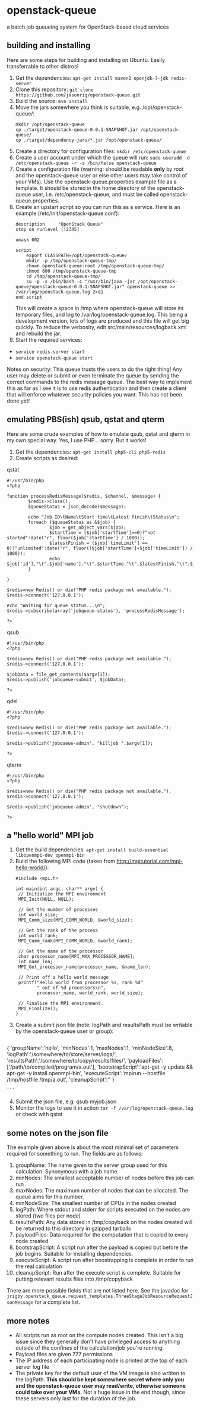 openstack-queue
===============

a batch job queueing system for OpenStack-based cloud services

building and installing
-----------------------

Here are some steps for building and installing on Ubuntu. Easily transferrable to other distros!

1. Get the dependencies: `apt-get install maven2 openjdk-7-jdk redis-server`
2. Clone this repository: `git clone https://github.com/jasonrig/openstack-queue.git`
3. Build the source: `mvn install`
4. Move the jars somewhere you think is suitable, e.g. /opt/openstack-queue/:
    ```
    mkdir /opt/openstack-queue
    cp ./target/openstack-queue-0.0.1-SNAPSHOT.jar /opt/openstack-queue/
    cp ./target/dependency-jars/*.jar /opt/openstack-queue/
    ```
5. Create a directory for configuration files: `mkdir /etc/openstack-queue`
6. Create a user account under which the queue will run: `sudo useradd -d /etc/openstack-queue -r -s /bin/false openstack-queue`
7. Create a configuration file (warning: should be readable __only__ by root and the openstack-queue user or else other users may take control of your VMs). Use the openstack-queue.properties example file as a template. It should be stored in the home directory of the openstack-queue user, i.e. /etc/openstack-queue, and must be called openstack-queue.properties.
6. Create an upstart script so you can run this as a service. Here is an example (/etc/init/openstack-queue.conf):
    ```
    description     "OpenStack Queue"
    stop on runlevel [!2345]

    umask 002

    script
        export CLASSPATH=/opt/openstack-queue/
        mkdir -p /tmp/openstack-queue-tmp/
        chown openstack-queue:root /tmp/openstack-queue-tmp/
        chmod 600 /tmp/openstack-queue-tmp
        cd /tmp/openstack-queue-tmp/
        su -p -s /bin/bash -c "/usr/bin/java -jar /opt/openstack-queue/openstack-queue-0.0.1-SNAPSHOT.jar" openstack-queue >> /var/log/openstack-queue.log 2>&1
    end script
    ```
    This will create a space in /tmp where openstack-queue will store its temporary files, and log to /var/log/openstack-queue.log. This being a development version, lots of logs are produced and this file will get big quickly. To reduce the verbosity, edit src/main/resources/logback.xml and rebuild the jar.
7. Start the required services:
  * `service redis-server start`
  * `service openstack-queue start`
 
Notes on security: This queue trusts the users to do the right thing! Any user may delete or submit or even terminate the queue by sending the correct commands to the redis message queue. The best way to implement this as far as I see it is to use redis authentication and then create a client that will enforce whatever security policies you want. This has not been done yet!


emulating PBS(ish) qsub, qstat and qterm
----------------------------------------
Here are some crude examples of how to emulate qsub, qstat and qterm in my own special way. Yes, I use PHP... sorry. But it works!

1. Get the dependencies: `apt-get install php5-cli php5-redis`
2. Create scripts as desired:


qstat
```
#!/usr/bin/php
<?php

function processRedisMessage($redis, $channel, $message) {
        $redis->close();
        $queueStatus = json_decode($message);

        echo "Job ID\tName\tStart time\tLatest finish\tStatus\n";
        foreach ($queueStatus as &$job) {
                $job = get_object_vars($job);
                $startTime = ($job['startTime']==0)?"not started":date("r", floor($job['startTime'] / 1000));
                $latestFinish = ($job['timeLimit'] == 0)?"unlimited":date("r", floor(($job['startTime']+$job['timeLimit']) / 1000));
                echo $job['id']."\t".$job['name']."\t".$startTime."\t".$latestFinish."\t".$job['status']."\n";
        }

}

$redis=new Redis() or die("PHP redis package not available.");
$redis->connect('127.0.0.1');

echo "Waiting for queue status...\n";
$redis->subscribe(array('jobqueue-status'), 'processRedisMessage');

?>
```


qsub
```
#!/usr/bin/php
<?php

$redis=new Redis() or die("PHP redis package not available.");
$redis->connect('127.0.0.1');

$jobData = file_get_contents($argv[1]);
$redis->publish('jobqueue-submit', $jobData);

?>
```

qdel
```
#!/usr/bin/php
<?php

$redis=new Redis() or die("PHP redis package not available.");
$redis->connect('127.0.0.1');

$redis->publish('jobqueue-admin', "killjob ".$argv[1]);

?>
```

qterm
```
#!/usr/bin/php
<?php

$redis=new Redis() or die("PHP redis package not available.");
$redis->connect('127.0.0.1');

$redis->publish('jobqueue-admin', "shutdown");

?>
```

a "hello world" MPI job
-----------------------
1. Get the build dependencies: `apt-get install build-essential libopenmpi-dev openmpi-bin`
2. Build the following MPI code (taken from http://mpitutorial.com/mpi-hello-world/):
    ```
   #include <mpi.h>
 
   int main(int argc, char** argv) {
     // Initialize the MPI environment
     MPI_Init(NULL, NULL);
   
     // Get the number of processes
     int world_size;
     MPI_Comm_size(MPI_COMM_WORLD, &world_size);
 
     // Get the rank of the process
     int world_rank;
     MPI_Comm_rank(MPI_COMM_WORLD, &world_rank);
 
     // Get the name of the processor
     char processor_name[MPI_MAX_PROCESSOR_NAME];
     int name_len;
     MPI_Get_processor_name(processor_name, &name_len);
 
     // Print off a hello world message
     printf("Hello world from processor %s, rank %d"
            " out of %d processors\n",
            processor_name, world_rank, world_size);
 
     // Finalize the MPI environment.
     MPI_Finalize();
   }
    ```
3. Create a submit json file (note: logPath and resultsPath must be writable by the openstack-queue user or group):
    ```
{
        'groupName':'hello',
        'minNodes':1,
        'maxNodes':1,
        'minNodeSize':8,
        'logPath':'/somewhere/to/store/server/logs/',
        'resultsPath':'/somewhere/to/copy/results/files/',
        'payloadFiles':['/path/to/compiled/program/a.out'],
        'bootstrapScript':'apt-get -y update && apt-get -y install openmpi-bin',
        'executeScript':'mpirun --hostfile /tmp/hostfile /tmp/a.out',
        'cleanupScript':''
}

    ```
4. Submit the json file, e.g. qsub myjob.json
5. Monitor the logs to see it in action `tar -f /var/log/openstack-queue.log` or check with qstat

some notes on the json file
---------------------------

The example given above is about the most minimal set of parameters required for something to run. The fields are as follows:

1. groupName: The name given to the server group used for this calculation. Synonymous with a job name.
2. minNodes: The smallest acceptable number of nodes before this job can run
3. maxNodes: The maximum number of nodes that can be allocated. The queue aims for this number.
4. minNodeSize: The smallest number of CPUs in the nodes created
5. logPath: Where stdout and stderr for scripts executed on the nodes are stored (two files per node)
6. resultsPath: Any data stored in /tmp/copyback on the nodes created will be returned to this directory in gzipped tarballs
7. payloadFiles: Data required for the computation that is copied to every node created
8. bootstrapScript: A script run after the payload is copied but before the job begins. Suitable for installing dependencies.
9. executeScript: A script run after boostrapping is complete in order to run the real calculation
10. cleanupScript: Run after the execute script is complete. Suitable for putting relevant results files into /tmp/copyback

There are more possible fields that are not listed here. See the javadoc for `jrigby.openstack_queue.request_templates.ThreeStageJobResourceRequestJsonMessage` for a complete list.

more notes
----------
* All scripts run as root on the compute nodes created. This isn't a big issue since they generally don't have privileged access to anything outside of the confines of the calculation/job you're running.
* Payload files are given 777 permissions
* The IP address of each participating node is printed at the top of each server log file
* The private key for the default user of the VM image is also written to the logPath. __This should be kept somewhere secret where only you and the openstack-queue user may read/write, otherwise someone could take over your VMs.__ Not a huge issue in the end though, since these servers only last for the duration of the job.
